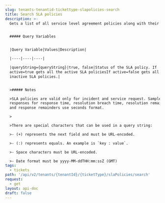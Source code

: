 ```yaml
---
slug: tenants-tenantid-tickettype-slapolicies-search
title: Search SLA policies
description: >-
  Gets a list of all service level agreement policies along with their details.


  ##### Query Variables


  |Query Variable|Values|Description|

  |----|----|----|

  |queryString={queryString}|true, false|Status of the SLA policy. If
  active=true gets all the active SLA policiesIf active=false gets all the
  inactive SLA policies.|


  >##### Notes

  >SLA policies are valid only for incident and service request. Sample
  responses for response time, resolution breach time, resolution remainders,
  and response remainders use seconds format. 

  >

  >There are special characters that can be used in a query string:

  >- (+) represents the next field and must be URL-encoded.

  >- (:) represents equals. An example is `key : value`.

  >- Space characters must be URL-encoded.

  >- Date format must be yyyy-MM-ddTHH:mm:ssZ (GMT)
tags:
  - tickets
path: '/api/v2/tenants/{tenantId}/{ticketType}/slaPolicies/search'
request:
  - get
layout: api-doc
draft: false
---
```

